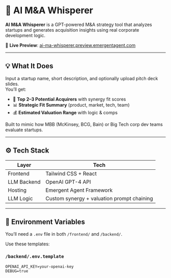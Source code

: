 # 🤖 AI M&A Whisperer

**AI M&A Whisperer** is a GPT-powered M&A strategy tool that analyzes startups and generates acquisition insights using real corporate development logic.

🔗 **Live Preview**: [ai-ma-whisperer.preview.emergentagent.com](https://ai-ma-whisperer.preview.emergentagent.com)

---

## 💡 What It Does

Input a startup name, short description, and optionally upload pitch deck slides.  
You’ll get:

- 🏢 **Top 2–3 Potential Acquirers** with synergy fit scores
- 📊 **Strategic Fit Summary** (product, market, tech, team)
- 💰 **Estimated Valuation Range** with logic & comps

Built to mimic how MBB (McKinsey, BCG, Bain) or Big Tech corp dev teams evaluate startups.

---

## ⚙️ Tech Stack

| Layer        | Tech                      |
|--------------|---------------------------|
| Frontend     | Tailwind CSS + React      |
| LLM Backend  | OpenAI GPT-4 API          |
| Hosting      | Emergent Agent Framework  |
| LLM Logic    | Custom synergy + valuation prompt chaining |

---

## 🔐 Environment Variables

You’ll need a `.env` file in both `/frontend/` and `/backend/`.

Use these templates:

### `/backend/.env.template`
```env
OPENAI_API_KEY=your-openai-key
DEBUG=true
